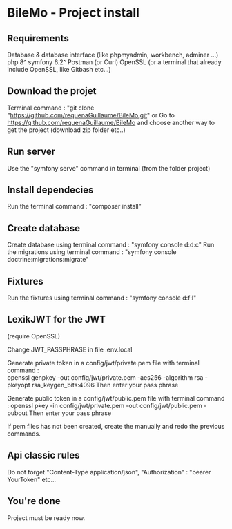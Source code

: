 # BileMo - Project install

## Requirements

Database & database interface (like phpmyadmin, workbench, adminer ...)
php 8^
symfony 6.2^
Postman (or Curl)
OpenSSL (or a terminal that already include OpenSSL, like Gitbash etc...)

## Download the projet

Terminal command : "git clone "https://github.com/requenaGuillaume/BileMo.git"
or
Go to https://github.com/requenaGuillaume/BileMo and choose another way to get the project (download zip folder etc..)

## Run server

Use the "symfony serve" command in terminal (from the folder project)

## Install dependecies

Run the terminal command : "composer install"

## Create database

Create database using terminal command : "symfony console d:d:c"
Run the migrations using terminal command : "symfony console doctrine:migrations:migrate"

## Fixtures

Run the fixtures using terminal command : "symfony console d:f:l"

## LexikJWT for the JWT

(require OpenSSL)

Change JWT_PASSPHRASE in file .env.local

Generate private token in a config/jwt/private.pem file with terminal command :  
openssl genpkey -out config/jwt/private.pem -aes256 -algorithm rsa -pkeyopt rsa_keygen_bits:4096
Then enter your pass phrase

Generate public token in a config/jwt/public.pem file with terminal command :
openssl pkey -in config/jwt/private.pem -out config/jwt/public.pem -pubout
Then enter your pass phrase

If pem files has not been created, create the manually and redo the previous commands.

## Api classic rules

Do not forget "Content-Type application/json", "Authorization" : "bearer YourToken" etc...

## You're done

Project must be ready now.
